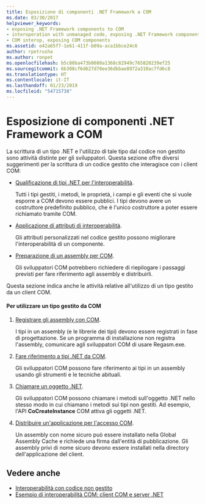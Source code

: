 ```yaml
---
title: Esposizione di componenti .NET Framework a COM
ms.date: 03/30/2017
helpviewer_keywords:
- exposing .NET Framework components to COM
- interoperation with unmanaged code, exposing .NET Framework components
- COM interop, exposing COM components
ms.assetid: e42a65f7-1e61-411f-b09a-aca1bbce24c6
author: rpetrusha
ms.author: ronpet
ms.openlocfilehash: b5c80ba473b0080a1368c82949c765820239ef25
ms.sourcegitcommit: 6b308cf6d627d78ee36dbbae8972a310ac7fd6c8
ms.translationtype: HT
ms.contentlocale: it-IT
ms.lasthandoff: 01/23/2019
ms.locfileid: "54715738"
---
```

# <a name="exposing-net-framework-components-to-com"></a>Esposizione di componenti .NET Framework a COM
La scrittura di un tipo .NET e l'utilizzo di tale tipo dal codice non gestito sono attività distinte per gli sviluppatori. Questa sezione offre diversi suggerimenti per la scrittura di un codice gestito che interagisce con i client COM:  
  
-   [Qualificazione di tipi .NET per l'interoperabilità](../../../docs/framework/interop/qualifying-net-types-for-interoperation.md).  
  
     Tutti i tipi gestiti, i metodi, le proprietà, i campi e gli eventi che si vuole esporre a COM devono essere pubblici. I tipi devono avere un costruttore predefinito pubblico, che è l'unico costruttore a poter essere richiamato tramite COM.  
  
-   [Applicazione di attributi di interoperabilità](../../../docs/framework/interop/applying-interop-attributes.md).  
  
     Gli attributi personalizzati nel codice gestito possono migliorare l'interoperabilità di un componente.  
  
-   [Preparazione di un assembly per COM](../../../docs/framework/interop/packaging-an-assembly-for-com.md).  
  
     Gli sviluppatori COM potrebbero richiedere di riepilogare i passaggi previsti per fare riferimento agli assembly e distribuirli.  
  
 Questa sezione indica anche le attività relative all'utilizzo di un tipo gestito da un client COM.  
  
#### <a name="to-consume-a-managed-type-from-com"></a>Per utilizzare un tipo gestito da COM  
  
1.  [Registrare gli assembly con COM](../../../docs/framework/interop/registering-assemblies-with-com.md).  
  
     I tipi in un assembly (e le librerie dei tipi) devono essere registrati in fase di progettazione. Se un programma di installazione non registra l'assembly, comunicare agli sviluppatori COM di usare Regasm.exe.  
  
2.  [Fare riferimento a tipi .NET da COM](../../../docs/framework/interop/how-to-reference-net-types-from-com.md).  
  
     Gli sviluppatori COM possono fare riferimento ai tipi in un assembly usando gli strumenti e le tecniche abituali.  
  
3.  [Chiamare un oggetto .NET](https://msdn.microsoft.com/library/40c9626c-aea6-4bad-b8f0-c1de462efd33(v=vs.100)).  
  
     Gli sviluppatori COM possono chiamare i metodi sull'oggetto .NET nello stesso modo in cui chiamano i metodi sui tipi non gestiti. Ad esempio, l'API **CoCreateInstance** COM attiva gli oggetti .NET.  
  
4.  [Distribuire un'applicazione per l'accesso COM](https://msdn.microsoft.com/library/fb63564c-c1b9-4655-a094-a235625882ce(v=vs.100)).  
  
     Un assembly con nome sicuro può essere installato nella Global Assembly Cache e richiede una firma dall'entità di pubblicazione. Gli assembly privi di nome sicuro devono essere installati nella directory dell'applicazione del client.  
  
## <a name="see-also"></a>Vedere anche
- [Interoperabilità con codice non gestito](../../../docs/framework/interop/index.md)
- [Esempio di interoperabilità COM: client COM e server .NET](../../../docs/framework/interop/com-interop-sample-com-client-and-net-server.md)
